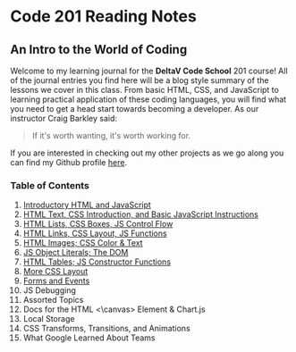 # Code 201 Reading Notes

## An Intro to the World of Coding

Welcome to my learning journal for the **DeltaV Code School** 201 course!  All of the journal entries you find here will be a blog style summary of the lessons we cover in this class.  From basic HTML, CSS, and JavaScript to learning practical application of these coding languages, you will find what you need to get a head start towards becoming a developer.  As our instructor Craig Barkley said:

 > If it's worth wanting, it's worth working for.

If you are interested in checking out my other projects as we go along you can find my Github profile [here](https://github.com/cnickels21).

### Table of Contents

1. [Introductory HTML and JavaScript](class-01.md)
2. [HTML Text, CSS Introduction, and Basic JavaScript Instructions](class-02.md)
3. [HTML Lists, CSS Boxes, JS Control Flow](class-03.md)
4. [HTML Links, CSS Layout, JS Functions](class-04.md)
5. [HTML Images; CSS Color & Text](class-05.md)
6. [JS Object Literals; The DOM](class-06.md)
7. [HTML Tables; JS Constructor Functions](class-07.md)
8. [More CSS Layout](class-08.md)
9. [Forms and Events](class-09.md)
10. JS Debugging
11. Assorted Topics
12. Docs for the HTML <\canvas> Element & Chart.js
13. Local Storage
14. CSS Transforms, Transitions, and Animations
15. What Google Learned About Teams
